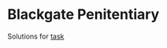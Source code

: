 # Blackgate Penitentiary
Solutions for [task](https://csacademy.com/ieeextreme-practice/task/8761fb7efefcf1d890df1d8d91cae241/)